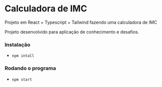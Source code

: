 # Calculadora de IMC 

Projeto em React + Typescript + Tailwind fazendo uma calculadora de IMC

Projeto desenvolvido para aplicação de conhecimento e desafios.

### Instalação 
- `npm intall`

### Rodando o programa
- `npm start `